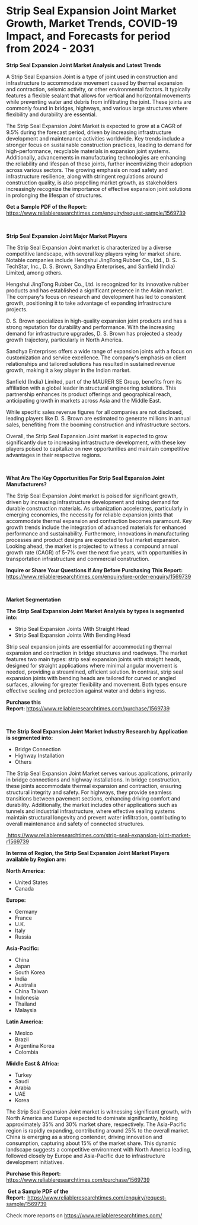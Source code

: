 <p><h1>Strip Seal Expansion Joint Market Growth, Market Trends, COVID-19 Impact, and Forecasts for period from 2024 - 2031</h1></p><p><strong>Strip Seal Expansion Joint Market Analysis and Latest Trends</strong></p>
<p><p>A Strip Seal Expansion Joint is a type of joint used in construction and infrastructure to accommodate movement caused by thermal expansion and contraction, seismic activity, or other environmental factors. It typically features a flexible sealant that allows for vertical and horizontal movements while preventing water and debris from infiltrating the joint. These joints are commonly found in bridges, highways, and various large structures where flexibility and durability are essential.</p><p>The Strip Seal Expansion Joint Market is expected to grow at a CAGR of 9.5% during the forecast period, driven by increasing infrastructure development and maintenance activities worldwide. Key trends include a stronger focus on sustainable construction practices, leading to demand for high-performance, recyclable materials in expansion joint systems. Additionally, advancements in manufacturing technologies are enhancing the reliability and lifespan of these joints, further incentivizing their adoption across various sectors. The growing emphasis on road safety and infrastructure resilience, along with stringent regulations around construction quality, is also propelling market growth, as stakeholders increasingly recognize the importance of effective expansion joint solutions in prolonging the lifespan of structures.</p></p>
<p><strong>Get a Sample PDF of the Report:&nbsp;</strong> <a href="https://www.reliableresearchtimes.com/enquiry/request-sample/1569739?utm_campaign=2006&utm_medium=2&utm_source=Github&utm_content=ia&utm_term=29122024&utm_id=strip-seal-expansion-joint">https://www.reliableresearchtimes.com/enquiry/request-sample/1569739</a></p>
<p>&nbsp;</p>
<p><strong>Strip Seal Expansion Joint Major Market Players</strong></p>
<p><p>The Strip Seal Expansion Joint market is characterized by a diverse competitive landscape, with several key players vying for market share. Notable companies include Hengshui JingTong Rubber Co., Ltd., D. S. TechStar, Inc., D. S. Brown, Sandhya Enterprises, and Sanfield (India) Limited, among others. </p><p>Hengshui JingTong Rubber Co., Ltd. is recognized for its innovative rubber products and has established a significant presence in the Asian market. The company's focus on research and development has led to consistent growth, positioning it to take advantage of expanding infrastructure projects.</p><p>D. S. Brown specializes in high-quality expansion joint products and has a strong reputation for durability and performance. With the increasing demand for infrastructure upgrades, D. S. Brown has projected a steady growth trajectory, particularly in North America.</p><p>Sandhya Enterprises offers a wide range of expansion joints with a focus on customization and service excellence. The company's emphasis on client relationships and tailored solutions has resulted in sustained revenue growth, making it a key player in the Indian market.</p><p>Sanfield (India) Limited, part of the MAURER SE Group, benefits from its affiliation with a global leader in structural engineering solutions. This partnership enhances its product offerings and geographical reach, anticipating growth in markets across Asia and the Middle East.</p><p>While specific sales revenue figures for all companies are not disclosed, leading players like D. S. Brown are estimated to generate millions in annual sales, benefiting from the booming construction and infrastructure sectors.</p><p>Overall, the Strip Seal Expansion Joint market is expected to grow significantly due to increasing infrastructure development, with these key players poised to capitalize on new opportunities and maintain competitive advantages in their respective regions.</p></p>
<p>&nbsp;</p>
<p><strong>What Are The Key Opportunities For Strip Seal Expansion Joint Manufacturers?</strong></p>
<p><p>The Strip Seal Expansion Joint market is poised for significant growth, driven by increasing infrastructure development and rising demand for durable construction materials. As urbanization accelerates, particularly in emerging economies, the necessity for reliable expansion joints that accommodate thermal expansion and contraction becomes paramount. Key growth trends include the integration of advanced materials for enhanced performance and sustainability. Furthermore, innovations in manufacturing processes and product designs are expected to fuel market expansion. Looking ahead, the market is projected to witness a compound annual growth rate (CAGR) of 5-7% over the next five years, with opportunities in transportation infrastructure and commercial construction.</p></p>
<p><strong>Inquire or Share Your Questions If Any Before Purchasing This Report:</strong> <a href="https://www.reliableresearchtimes.com/enquiry/pre-order-enquiry/1569739?utm_campaign=2006&utm_medium=2&utm_source=Github&utm_content=ia&utm_term=29122024&utm_id=strip-seal-expansion-joint">https://www.reliableresearchtimes.com/enquiry/pre-order-enquiry/1569739</a></p>
<p>&nbsp;</p>
<p><strong>Market Segmentation</strong></p>
<p><strong>The Strip Seal Expansion Joint Market Analysis by types is segmented into:</strong></p>
<p><ul><li>Strip Seal Expansion Joints With Straight Head</li><li>Strip Seal Expansion Joints With Bending Head</li></ul></p>
<p><p>Strip seal expansion joints are essential for accommodating thermal expansion and contraction in bridge structures and roadways. The market features two main types: strip seal expansion joints with straight heads, designed for straight applications where minimal angular movement is needed, providing a streamlined, efficient solution. In contrast, strip seal expansion joints with bending heads are tailored for curved or angled surfaces, allowing for greater flexibility and movement. Both types ensure effective sealing and protection against water and debris ingress.</p></p>
<p><strong>Purchase this Report:&nbsp;</strong><a href="https://www.reliableresearchtimes.com/purchase/1569739?utm_campaign=2006&utm_medium=2&utm_source=Github&utm_content=ia&utm_term=29122024&utm_id=strip-seal-expansion-joint">https://www.reliableresearchtimes.com/purchase/1569739</a></p>
<p>&nbsp;</p>
<p><strong>The Strip Seal Expansion Joint Market Industry Research by Application is segmented into:</strong></p>
<p><ul><li>Bridge Connection</li><li>Highway Installation</li><li>Others</li></ul></p>
<p><p>The Strip Seal Expansion Joint Market serves various applications, primarily in bridge connections and highway installations. In bridge construction, these joints accommodate thermal expansion and contraction, ensuring structural integrity and safety. For highways, they provide seamless transitions between pavement sections, enhancing driving comfort and durability. Additionally, the market includes other applications such as tunnels and industrial infrastructure, where effective sealing systems maintain structural longevity and prevent water infiltration, contributing to overall maintenance and safety of connected structures.</p></p>
<p><a href="https://www.reliableresearchtimes.com/strip-seal-expansion-joint-market-r1569739?utm_campaign=2006&utm_medium=2&utm_source=Github&utm_content=ia&utm_term=29122024&utm_id=strip-seal-expansion-joint">&nbsp;https://www.reliableresearchtimes.com/strip-seal-expansion-joint-market-r1569739</a></p>
<p><strong>In terms of Region, the Strip Seal Expansion Joint Market Players available by Region are:</strong></p>
<p>
    <p> <strong> North America: </strong>
        <ul>
            <li>United States</li>
            <li>Canada</li>
        </ul>
        </p> 
    <p> <strong> Europe: </strong>
        <ul>
            <li>Germany</li>
            <li>France</li>
            <li>U.K.</li>
            <li>Italy</li>
            <li>Russia</li>
        </ul>
        </p> 
    <p> <strong> Asia-Pacific: </strong>
        <ul>
            <li>China</li>
            <li>Japan</li>
            <li>South Korea</li>
            <li>India</li>
            <li>Australia</li>
            <li>China Taiwan</li>
            <li>Indonesia</li>
            <li>Thailand</li>
            <li>Malaysia</li>
        </ul>
        </p> 
    <p> <strong> Latin America: </strong>
        <ul>
            <li>Mexico</li>
            <li>Brazil</li>
            <li>Argentina Korea</li>
            <li>Colombia</li>
        </ul>
        </p> 
    <p> <strong> Middle East & Africa: </strong>
        <ul>
            <li>Turkey</li>
            <li>Saudi</li>
            <li>Arabia</li>
            <li>UAE</li>
            <li>Korea</li>
        </ul>
    </p>
    </p>
<p><p>The Strip Seal Expansion Joint market is witnessing significant growth, with North America and Europe expected to dominate significantly, holding approximately 35% and 30% market share, respectively. The Asia-Pacific region is rapidly expanding, contributing around 25% to the overall market. China is emerging as a strong contender, driving innovation and consumption, capturing about 15% of the market share. This dynamic landscape suggests a competitive environment with North America leading, followed closely by Europe and Asia-Pacific due to infrastructure development initiatives.</p></p>
<p><strong>Purchase this Report: </strong><a href="https://www.reliableresearchtimes.com/purchase/1569739?utm_campaign=2006&utm_medium=2&utm_source=Github&utm_content=ia&utm_term=29122024&utm_id=strip-seal-expansion-joint">https://www.reliableresearchtimes.com/purchase/1569739</a></p>
<p>&nbsp;<strong>Get a Sample PDF of the Report:&nbsp;&nbsp;</strong><a href="https://www.reliableresearchtimes.com/enquiry/request-sample/1569739?utm_campaign=2006&utm_medium=2&utm_source=Github&utm_content=ia&utm_term=29122024&utm_id=strip-seal-expansion-joint">https://www.reliableresearchtimes.com/enquiry/request-sample/1569739</a></p>
<p><strong></strong></p>
<p>Check more reports on <a href="https://www.reliableresearchtimes.com/?utm_campaign=2006&utm_medium=2&utm_source=Github&utm_content=ia&utm_term=29122024&utm_id=strip-seal-expansion-joint">https://www.reliableresearchtimes.com/</a></p>